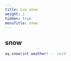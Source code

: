 ```yaml
---
title: Lua snow
weight: 1
hidden: true
menuTitle: snow
---
```

## snow
```lua
eq.snow(int weather) -- void
```